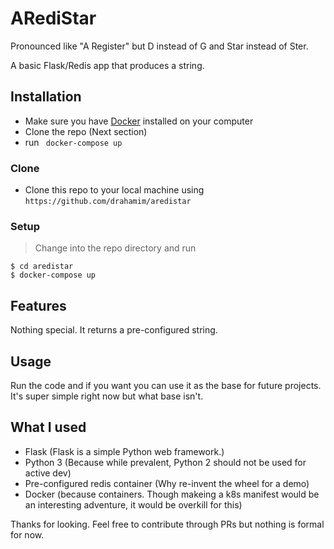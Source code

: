 # ARediStar
Pronounced like "A Register" but D instead of G and Star instead of Ster.

A basic Flask/Redis app that produces a string.


## Installation

- Make sure you have <a href="https://docker.com/" target="_blank">Docker</a> installed on your computer
- Clone the repo (Next section)
- run ``` docker-compose up```

### Clone

- Clone this repo to your local machine using `https://github.com/drahamim/aredistar`

### Setup

> Change into the repo directory and run

```shell
$ cd aredistar
$ docker-compose up
```

## Features
Nothing special. It returns a pre-configured string.

## Usage 
Run the code and if you want you can use it as the base for future projects. It's super simple right now but what base isn't. 

## What I used
- Flask (Flask is a simple Python web framework.)
- Python 3 (Because while prevalent, Python 2 should not be used for active dev)
- Pre-configured redis container (Why re-invent the wheel for a demo)
- Docker (because containers. Though makeing a k8s manifest would be an interesting adventure, it would be  overkill for this)


Thanks for looking. 
Feel free to contribute through PRs but nothing is formal for now.




